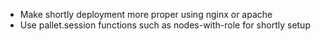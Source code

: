 * Make shortly deployment more proper using nginx or apache
* Use pallet.session functions such as nodes-with-role for shortly setup

